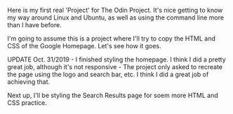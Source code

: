 Here is my first real 'Project' for The Odin Project. It's nice getting to know my way around Linux and Ubuntu, as well as using the command line more than I have before. 

I'm going to assume this is a project where I'll try to copy the HTML and CSS of the Google Homepage. Let's see how it goes. 

UPDATE Oct. 31/2019 - I finished styling the homepage. I think I did a pretty great job, although it's not responsive - The project only asked to recreate the page using the logo and search bar, etc. I think I did a great job of achieving that. 

Next up, I'll be styling the Search Results page for soem more HTML and CSS practice. 
